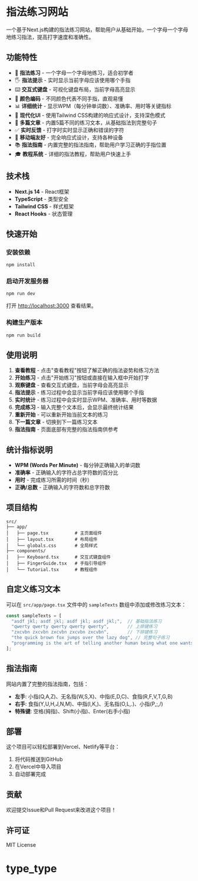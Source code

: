# 指法练习网站

一个基于Next.js构建的指法练习网站，帮助用户从基础开始，一个字母一个字母地练习指法，提高打字速度和准确性。

## 功能特性

- 🎯 **指法练习** - 一个字母一个字母地练习，适合初学者
- 🖐️ **指法提示** - 实时显示当前字母应该使用哪个手指
- ⌨️ **交互式键盘** - 可视化键盘布局，当前字母高亮显示
- 🎨 **颜色编码** - 不同颜色代表不同手指，直观易懂
- 📊 **详细统计** - 显示WPM（每分钟单词数）、准确率、用时等关键指标
- 🎨 **现代化UI** - 使用Tailwind CSS构建的响应式设计，支持深色模式
- 🔄 **多篇文章** - 内置5篇不同的练习文本，从基础指法到完整句子
- ✅ **实时反馈** - 打字时实时显示正确和错误的字符
- 📱 **移动端友好** - 完全响应式设计，支持各种设备
- 📚 **指法指南** - 内置完整的指法指南，帮助用户学习正确的手指位置
- 🎓 **教程系统** - 详细的指法教程，帮助用户快速上手

## 技术栈

- **Next.js 14** - React框架
- **TypeScript** - 类型安全
- **Tailwind CSS** - 样式框架
- **React Hooks** - 状态管理

## 快速开始

### 安装依赖

```bash
npm install
```

### 启动开发服务器

```bash
npm run dev
```

打开 [http://localhost:3000](http://localhost:3000) 查看结果。

### 构建生产版本

```bash
npm run build
```

## 使用说明

1. **查看教程** - 点击"查看教程"按钮了解正确的指法姿势和练习方法
2. **开始练习** - 点击"开始练习"按钮或直接在输入框中开始打字
3. **观察键盘** - 查看交互式键盘，当前字母会高亮显示
4. **指法提示** - 练习过程中会显示当前字母应该使用哪个手指
5. **实时统计** - 练习过程中会实时显示WPM、准确率、用时等数据
6. **完成练习** - 输入完整个文本后，会显示最终统计结果
7. **重新开始** - 可以重新开始当前文本的练习
8. **下一篇文章** - 切换到下一篇练习文本
9. **指法指南** - 页面底部有完整的指法指南供参考

## 统计指标说明

- **WPM (Words Per Minute)** - 每分钟正确输入的单词数
- **准确率** - 正确输入的字符占总字符数的百分比
- **用时** - 完成练习所需的时间（秒）
- **正确/总数** - 正确输入的字符数和总字符数

## 项目结构

```
src/
├── app/
│   ├── page.tsx          # 主页面组件
│   ├── layout.tsx        # 布局组件
│   └── globals.css       # 全局样式
├── components/
│   ├── Keyboard.tsx      # 交互式键盘组件
│   ├── FingerGuide.tsx   # 手指引导组件
│   └── Tutorial.tsx      # 教程组件
```

## 自定义练习文本

可以在 `src/app/page.tsx` 文件中的 `sampleTexts` 数组中添加或修改练习文本：

```typescript
const sampleTexts = [
  "asdf jkl; asdf jkl; asdf jkl; asdf jkl;",  // 基础指法练习
  "qwerty qwerty qwerty qwerty qwerty",       // 上排键练习
  "zxcvbn zxcvbn zxcvbn zxcvbn zxcvbn",       // 下排键练习
  "the quick brown fox jumps over the lazy dog", // 完整句子练习
  "programming is the art of telling another human being what one wants the computer to do" // 长句练习
];
```

## 指法指南

网站内置了完整的指法指南，包括：

- **左手**: 小指(Q,A,Z)、无名指(W,S,X)、中指(E,D,C)、食指(R,F,V,T,G,B)
- **右手**: 食指(Y,U,H,J,N,M)、中指(I,K,)、无名指(O,L,.)、小指(P,;,/)
- **特殊键**: 空格(拇指)、Shift(小指)、Enter(右手小指)

## 部署

这个项目可以轻松部署到Vercel、Netlify等平台：

1. 将代码推送到GitHub
2. 在Vercel中导入项目
3. 自动部署完成

## 贡献

欢迎提交Issue和Pull Request来改进这个项目！

## 许可证

MIT License
# type_type

